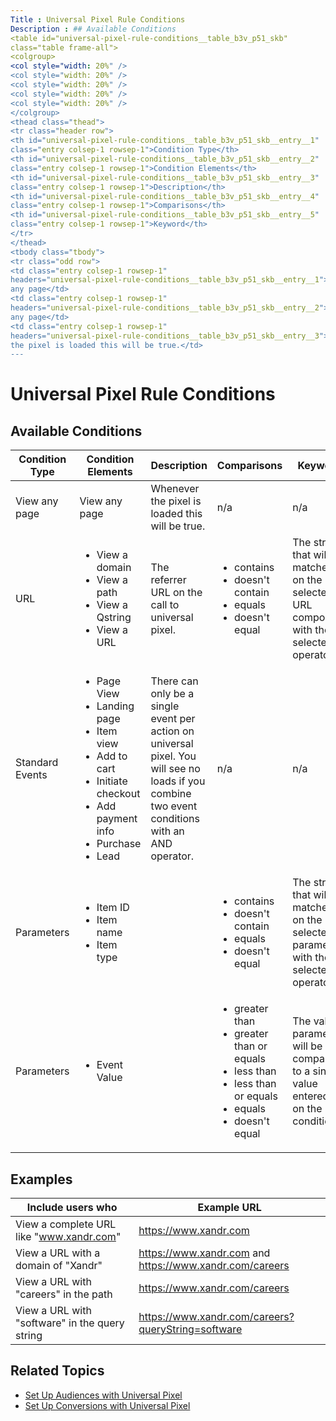 ```yaml
---
Title : Universal Pixel Rule Conditions
Description : ## Available Conditions
<table id="universal-pixel-rule-conditions__table_b3v_p51_skb"
class="table frame-all">
<colgroup>
<col style="width: 20%" />
<col style="width: 20%" />
<col style="width: 20%" />
<col style="width: 20%" />
<col style="width: 20%" />
</colgroup>
<thead class="thead">
<tr class="header row">
<th id="universal-pixel-rule-conditions__table_b3v_p51_skb__entry__1"
class="entry colsep-1 rowsep-1">Condition Type</th>
<th id="universal-pixel-rule-conditions__table_b3v_p51_skb__entry__2"
class="entry colsep-1 rowsep-1">Condition Elements</th>
<th id="universal-pixel-rule-conditions__table_b3v_p51_skb__entry__3"
class="entry colsep-1 rowsep-1">Description</th>
<th id="universal-pixel-rule-conditions__table_b3v_p51_skb__entry__4"
class="entry colsep-1 rowsep-1">Comparisons</th>
<th id="universal-pixel-rule-conditions__table_b3v_p51_skb__entry__5"
class="entry colsep-1 rowsep-1">Keyword</th>
</tr>
</thead>
<tbody class="tbody">
<tr class="odd row">
<td class="entry colsep-1 rowsep-1"
headers="universal-pixel-rule-conditions__table_b3v_p51_skb__entry__1">View
any page</td>
<td class="entry colsep-1 rowsep-1"
headers="universal-pixel-rule-conditions__table_b3v_p51_skb__entry__2">View
any page</td>
<td class="entry colsep-1 rowsep-1"
headers="universal-pixel-rule-conditions__table_b3v_p51_skb__entry__3">Whenever
the pixel is loaded this will be true.</td>
---
```



# Universal Pixel Rule Conditions





## Available Conditions

<table id="universal-pixel-rule-conditions__table_b3v_p51_skb"
class="table frame-all">
<colgroup>
<col style="width: 20%" />
<col style="width: 20%" />
<col style="width: 20%" />
<col style="width: 20%" />
<col style="width: 20%" />
</colgroup>
<thead class="thead">
<tr class="header row">
<th id="universal-pixel-rule-conditions__table_b3v_p51_skb__entry__1"
class="entry colsep-1 rowsep-1">Condition Type</th>
<th id="universal-pixel-rule-conditions__table_b3v_p51_skb__entry__2"
class="entry colsep-1 rowsep-1">Condition Elements</th>
<th id="universal-pixel-rule-conditions__table_b3v_p51_skb__entry__3"
class="entry colsep-1 rowsep-1">Description</th>
<th id="universal-pixel-rule-conditions__table_b3v_p51_skb__entry__4"
class="entry colsep-1 rowsep-1">Comparisons</th>
<th id="universal-pixel-rule-conditions__table_b3v_p51_skb__entry__5"
class="entry colsep-1 rowsep-1">Keyword</th>
</tr>
</thead>
<tbody class="tbody">
<tr class="odd row">
<td class="entry colsep-1 rowsep-1"
headers="universal-pixel-rule-conditions__table_b3v_p51_skb__entry__1">View
any page</td>
<td class="entry colsep-1 rowsep-1"
headers="universal-pixel-rule-conditions__table_b3v_p51_skb__entry__2">View
any page</td>
<td class="entry colsep-1 rowsep-1"
headers="universal-pixel-rule-conditions__table_b3v_p51_skb__entry__3">Whenever
the pixel is loaded this will be true.</td>
<td class="entry colsep-1 rowsep-1"
headers="universal-pixel-rule-conditions__table_b3v_p51_skb__entry__4">n/a</td>
<td class="entry colsep-1 rowsep-1"
headers="universal-pixel-rule-conditions__table_b3v_p51_skb__entry__5">n/a</td>
</tr>
<tr class="even row">
<td class="entry colsep-1 rowsep-1"
headers="universal-pixel-rule-conditions__table_b3v_p51_skb__entry__1">URL</td>
<td class="entry colsep-1 rowsep-1"
headers="universal-pixel-rule-conditions__table_b3v_p51_skb__entry__2"><ul>
<li>View a domain</li>
<li>View a path</li>
<li>View a Qstring</li>
<li>View a URL</li>
</ul></td>
<td class="entry colsep-1 rowsep-1"
headers="universal-pixel-rule-conditions__table_b3v_p51_skb__entry__3">The
referrer URL on the call to universal pixel.</td>
<td class="entry colsep-1 rowsep-1"
headers="universal-pixel-rule-conditions__table_b3v_p51_skb__entry__4"><ul>
<li>contains</li>
<li>doesn't contain</li>
<li>equals</li>
<li>doesn't equal</li>
</ul></td>
<td class="entry colsep-1 rowsep-1"
headers="universal-pixel-rule-conditions__table_b3v_p51_skb__entry__5">The
string that will be matched on the selected URL component with the
selected operator.</td>
</tr>
<tr class="odd row">
<td class="entry colsep-1 rowsep-1"
headers="universal-pixel-rule-conditions__table_b3v_p51_skb__entry__1">Standard
Events</td>
<td class="entry colsep-1 rowsep-1"
headers="universal-pixel-rule-conditions__table_b3v_p51_skb__entry__2"><ul>
<li>Page View</li>
<li>Landing page</li>
<li>Item view</li>
<li>Add to cart</li>
<li>Initiate checkout</li>
<li>Add payment info</li>
<li>Purchase</li>
<li>Lead</li>
</ul></td>
<td class="entry colsep-1 rowsep-1"
headers="universal-pixel-rule-conditions__table_b3v_p51_skb__entry__3">There
can only be a single event per action on universal pixel. You will see
no loads if you combine two event conditions with an AND operator.</td>
<td class="entry colsep-1 rowsep-1"
headers="universal-pixel-rule-conditions__table_b3v_p51_skb__entry__4">n/a</td>
<td class="entry colsep-1 rowsep-1"
headers="universal-pixel-rule-conditions__table_b3v_p51_skb__entry__5">n/a</td>
</tr>
<tr class="even row">
<td class="entry colsep-1 rowsep-1"
headers="universal-pixel-rule-conditions__table_b3v_p51_skb__entry__1">Parameters</td>
<td class="entry colsep-1 rowsep-1"
headers="universal-pixel-rule-conditions__table_b3v_p51_skb__entry__2"><ul>
<li>Item ID</li>
<li>Item name</li>
<li>Item type</li>
</ul></td>
<td class="entry colsep-1 rowsep-1"
headers="universal-pixel-rule-conditions__table_b3v_p51_skb__entry__3"></td>
<td class="entry colsep-1 rowsep-1"
headers="universal-pixel-rule-conditions__table_b3v_p51_skb__entry__4"><ul>
<li>contains</li>
<li>doesn't contain</li>
<li>equals</li>
<li>doesn't equal</li>
</ul></td>
<td class="entry colsep-1 rowsep-1"
headers="universal-pixel-rule-conditions__table_b3v_p51_skb__entry__5">The
string that will be matched on the selected parameter with the selected
operator.</td>
</tr>
<tr class="odd row">
<td class="entry colsep-1 rowsep-1"
headers="universal-pixel-rule-conditions__table_b3v_p51_skb__entry__1">Parameters</td>
<td class="entry colsep-1 rowsep-1"
headers="universal-pixel-rule-conditions__table_b3v_p51_skb__entry__2"><ul>
<li>Event Value</li>
</ul></td>
<td class="entry colsep-1 rowsep-1"
headers="universal-pixel-rule-conditions__table_b3v_p51_skb__entry__3"></td>
<td class="entry colsep-1 rowsep-1"
headers="universal-pixel-rule-conditions__table_b3v_p51_skb__entry__4"><ul>
<li>greater than</li>
<li>greater than or equals</li>
<li>less than</li>
<li>less than or equals</li>
<li>equals</li>
<li>doesn't equal</li>
</ul></td>
<td class="entry colsep-1 rowsep-1"
headers="universal-pixel-rule-conditions__table_b3v_p51_skb__entry__5">The
value parameter will be compared to a single value entered in on the
condition</td>
</tr>
</tbody>
</table>



<div id="universal-pixel-rule-conditions__section_z2g_nrp_rsb"
>

## Examples

<table id="universal-pixel-rule-conditions__table_x33_prp_rsb"
class="table">
<thead class="thead">
<tr class="header row">
<th id="universal-pixel-rule-conditions__table_x33_prp_rsb__entry__1"
class="entry">Include users who</th>
<th id="universal-pixel-rule-conditions__table_x33_prp_rsb__entry__2"
class="entry">Example URL</th>
</tr>
</thead>
<tbody class="tbody">
<tr class="odd row">
<td class="entry"
headers="universal-pixel-rule-conditions__table_x33_prp_rsb__entry__1">View
a complete URL like "<a href="https://www.xandr.com" class="xref"
target="_blank">www.xandr.com</a>"</td>
<td class="entry"
headers="universal-pixel-rule-conditions__table_x33_prp_rsb__entry__2"><a
href="https://www.xandr.com/" class="xref"
target="_blank">https://www.xandr.com</a></td>
</tr>
<tr class="even row">
<td class="entry"
headers="universal-pixel-rule-conditions__table_x33_prp_rsb__entry__1">View
a URL with a domain of "Xandr"</td>
<td class="entry"
headers="universal-pixel-rule-conditions__table_x33_prp_rsb__entry__2"><a
href="https://www.xandr.com/" class="xref"
target="_blank">https://www.xandr.com</a> and <a
href="https://www.xandr.com/careers" class="xref"
target="_blank">https://www.<span
class="ph">xandr.com/careers</a></td>
</tr>
<tr class="odd row">
<td class="entry"
headers="universal-pixel-rule-conditions__table_x33_prp_rsb__entry__1">View
a URL with "careers" in the path</td>
<td class="entry"
headers="universal-pixel-rule-conditions__table_x33_prp_rsb__entry__2"><a
href="https://www.xandr.com/careers" class="xref"
target="_blank">https://www.<span
class="ph">xandr.com/careers</a></td>
</tr>
<tr class="even row">
<td class="entry"
headers="universal-pixel-rule-conditions__table_x33_prp_rsb__entry__1">View
a URL with "software" in the query string</td>
<td class="entry"
headers="universal-pixel-rule-conditions__table_x33_prp_rsb__entry__2"><a
href="https://www.xandr.com/" class="xref"
target="_blank">https://www.<span
class="ph">xandr.com/careers?queryString=software</a></td>
</tr>
</tbody>
</table>



<div id="universal-pixel-rule-conditions__section_mqd_nh1_nmb"
>

## Related Topics

- <a href="set-up-audiences-with-universal-pixel.html" class="xref"
  title="You can set up audiences for your universal pixel using rules and conditions, then target the audience segments in the Audience and Location Targeting settings of your line item.">Set
  Up Audiences with Universal Pixel</a>
- <a href="set-up-conversions-with-universal-pixel.html" class="xref"
  title="You can set up conversions for your universal pixel using rules and conditions, then track conversion activity using Monetize reporting.">Set
  Up Conversions with Universal Pixel</a>






